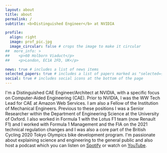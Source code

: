 ```yaml
---
layout: about
title: about
permalink: /
subtitle: <b>Distinguished Engineer</b> at NVIDIA

profile:
  align: right
  image: prof_pic.jpg
  image_circular: false # crops the image to make it circular
##  more_info: >
##    <p>60 Holborn Viaduct</p>
##    <p>London, EC1A 2FD, UK</p>

news: true # includes a list of news items
selected_papers: true # includes a list of papers marked as "selected={true}"
social: true # includes social icons at the bottom of the page
---
```


I'm a Distinguished CAE Engineer/Architect at NVIDIA, with a specific focus on Computer-Aided Engineering (CAE). Prior to NVIDIA, I was the WW Tech Lead for CAE at Amazon Web Services. I am also a Fellow of the Institution of Mechanical Engineers. Previous to these positions I was a Senior Researcher within the Department of Engineering Science at the University of Oxford. I also worked in Formula 1 with the Lotus F1 team (now Renault F1) and I worked with Formula 1 Management and the FIA on the 2021 technical regulation changes and I was also a core part of the British Cycling 2020 Tokyo Olympics bike development program.
I'm passionate about explaining science and engineering to the general public and also host a podcast which you can listen on [Spotify](https://open.spotify.com/show/4muRLrJ9Pxglw0RsPgx2gb?si=2ad43f70bad14edb) or watch on [YouTube](https://www.youtube.com/channel/UCFFbscxlXPiTNRulk8sOwRQ). 

